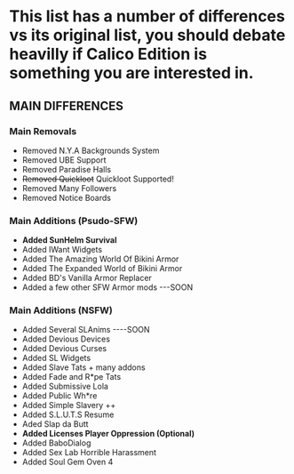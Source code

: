 # This list has a number of differences vs its original list, you should debate heavilly if Calico Edition is something you are interested in.


## MAIN DIFFERENCES


### Main Removals

- Removed N.Y.A Backgrounds System
- Removed UBE Support
- Removed Paradise Halls
- ~~Removed Quickloot~~ Quickloot Supported!
- Removed Many Followers
- Removed Notice Boards
  
### Main Additions (Psudo-SFW)

- **Added SunHelm Survival**
- Added IWant Widgets
- Added The Amazing World Of Bikini Armor
- Added The Expanded World of Bikini Armor
- Added BD's Vanilla Armor Replacer
- Added a few other SFW Armor mods ---SOON


### Main Additions (NSFW)
- Added Several SLAnims ----SOON
- Added Devious Devices
- Added Devious Curses
- Added SL Widgets
- Added Slave Tats + many addons
- Added Fade and R*pe Tats
- Added Submissive Lola
- Added Public Wh*re
- Added Simple Slavery ++
- Added S.L.U.T.S Resume
- Aded Slap da Butt
- **Added Licenses Player Oppression (Optional)**
- Added BaboDialog
- Added Sex Lab Horrible Harassment
- Added Soul Gem Oven 4
